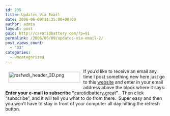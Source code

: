 ```yaml
---
id: 235
title: Updates Via Email
date: 2006-06-09T11:35:00+00:00
author: admin
layout: post
guid: http://carotidbattery.com/?p=91
permalink: /2006/06/09/updates-via-email-2/
post_views_count:
  - "33"
categories:
  - Uncategorized
---
```

<img src="http://carotidbattery.com/images/carotidbattery\_com/rssfwd\_header\_3d.png" alt="rssfwd\_header_3D.png" align="left" border="0" height="34" hspace="10" vspace="10" width="225" />If you&#8217;d like to receive an email any time I post something new here just go to this <a href="http://www.rssfwd.com/rssfwd/ preview?url=http%3A%2F%2Fcarotidbattery.com%2FRss.aspx">website</a> and enter in your email address above the block where it says: <strong>Enter your e-mail to subscribe “</strong><u>carotidbattery.great</u><strong>”</strong>.  Then click &#8220;subscribe&#8221;, and it will tell you what to do from there.  Super easy and then you won&#8217;t have to stay in front of your computer all day hitting the refresh button. <br />